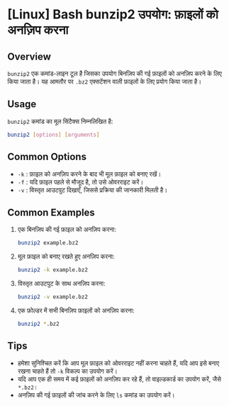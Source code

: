 # [Linux] Bash bunzip2 उपयोग: फ़ाइलों को अनज़िप करना

## Overview
`bunzip2` एक कमांड-लाइन टूल है जिसका उपयोग बिनज़िप की गई फ़ाइलों को अनज़िप करने के लिए किया जाता है। यह आमतौर पर `.bz2` एक्सटेंशन वाली फ़ाइलों के लिए प्रयोग किया जाता है।

## Usage
`bunzip2` कमांड का मूल सिंटैक्स निम्नलिखित है:

```bash
bunzip2 [options] [arguments]
```

## Common Options
- `-k` : फ़ाइल को अनज़िप करने के बाद भी मूल फ़ाइल को बनाए रखें।
- `-f` : यदि फ़ाइल पहले से मौजूद है, तो उसे ओवरराइट करें।
- `-v` : विस्तृत आउटपुट दिखाएँ, जिससे प्रक्रिया की जानकारी मिलती है।

## Common Examples
1. एक बिनज़िप की गई फ़ाइल को अनज़िप करना:
   ```bash
   bunzip2 example.bz2
   ```

2. मूल फ़ाइल को बनाए रखते हुए अनज़िप करना:
   ```bash
   bunzip2 -k example.bz2
   ```

3. विस्तृत आउटपुट के साथ अनज़िप करना:
   ```bash
   bunzip2 -v example.bz2
   ```

4. एक फ़ोल्डर में सभी बिनज़िप फ़ाइलों को अनज़िप करना:
   ```bash
   bunzip2 *.bz2
   ```

## Tips
- हमेशा सुनिश्चित करें कि आप मूल फ़ाइल को ओवरराइट नहीं करना चाहते हैं, यदि आप इसे बनाए रखना चाहते हैं तो `-k` विकल्प का उपयोग करें।
- यदि आप एक ही समय में कई फ़ाइलों को अनज़िप कर रहे हैं, तो वाइल्डकार्ड का उपयोग करें, जैसे `*.bz2`।
- अनज़िप की गई फ़ाइलों की जांच करने के लिए `ls` कमांड का उपयोग करें।